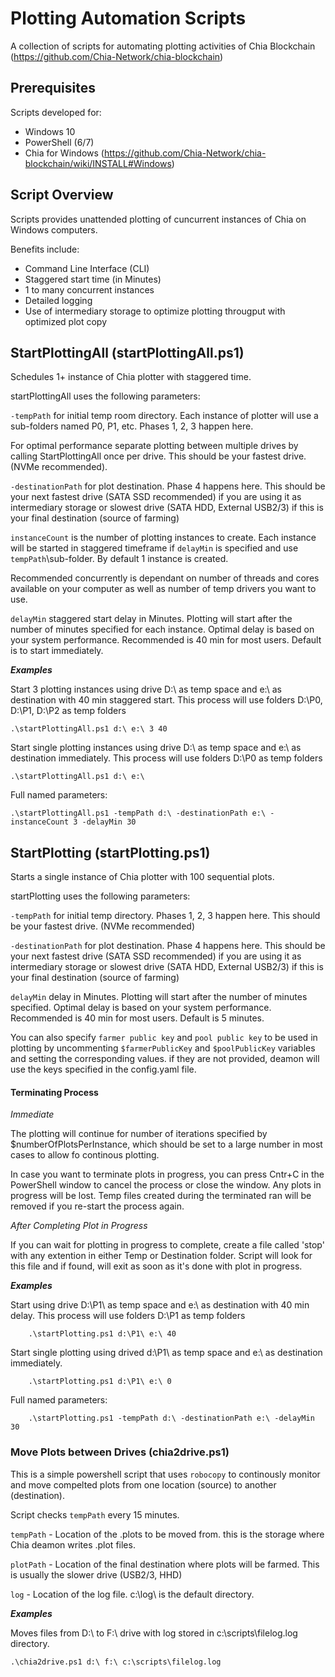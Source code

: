 # Plotting Automation Scripts

A collection of scripts for automating plotting activities of Chia Blockchain (https://github.com/Chia-Network/chia-blockchain)

## Prerequisites

Scripts developed for: 

* Windows 10 
* PowerShell (6/7)
* Chia for Windows (https://github.com/Chia-Network/chia-blockchain/wiki/INSTALL#Windows)

## Script Overview

Scripts provides unattended plotting of cuncurrent instances of Chia on Windows computers.  

Benefits include:

* Command Line Interface (CLI)
* Staggered start time (in Minutes)
* 1 to many concurrent instances
* Detailed logging
* Use of intermediary storage to optimize plotting througput with optimized plot copy

## StartPlottingAll (startPlottingAll.ps1)

Schedules 1+ instance of Chia plotter with staggered time.

startPlottingAll uses the following parameters:

`-tempPath` for initial temp room directory. Each instance of plotter will use a sub-folders named P0, P1, etc. Phases 1, 2, 3 happen here.

For optimal performance separate plotting between multiple drives by calling StartPlottingAll once per drive.  This should be your fastest drive. (NVMe recommended).

`-destinationPath` for plot destination. Phase 4 happens here. This should be your next fastest drive (SATA SSD recommended) if you are using it as intermediary storage or slowest drive (SATA HDD, External USB2/3) if this is your final destination (source of farming)

`instanceCount` is the number of plotting instances to create.  Each instance will be started in staggered timeframe if `delayMin` is specified and use `tempPath`\sub-folder.  By default 1 instance is created.

Recommended concurrently is dependant on number of threads and cores available on your computer as well as number of temp drivers you want to use.

`delayMin` staggered start delay in Minutes.  Plotting will start after the number of minutes specified for each instance. Optimal delay is based on your system performance. Recommended is 40 min for most users. Default is to start immediately.

***Examples***

Start 3 plotting instances using drive D:\ as temp space and e:\ as destination with 40 min staggered start.
    This process will use folders D:\P0, D:\P1, D:\P2 as temp folders

```
.\startPlottingAll.ps1 d:\ e:\ 3 40
```

Start single plotting instances using drive D:\ as temp space and e:\ as destination immediately.
    This process will use folders D:\P0 as temp folders

```
.\startPlottingAll.ps1 d:\ e:\
```

Full named parameters:

```
.\startPlottingAll.ps1 -tempPath d:\ -destinationPath e:\ -instanceCount 3 -delayMin 30
```

## StartPlotting (startPlotting.ps1)

Starts a single instance of Chia plotter with 100 sequential plots.

startPlotting uses the following parameters:

`-tempPath` for initial temp directory. Phases 1, 2, 3 happen here. This should be your fastest drive. (NVMe recommended)

`-destinationPath` for plot destination. Phase 4 happens here. This should be your next fastest drive (SATA SSD recommended) if you are using it as intermediary storage or slowest drive (SATA HDD, External USB2/3) if this is your final destination (source of farming)

`delayMin` delay in Minutes.  Plotting will start after the number of minutes specified. Optimal delay is based on your system performance. Recommended is 40 min for most users. Default is 5 minutes.

You can also specify `farmer public key` and `pool public key` to be used in plotting by uncommenting `$farmerPublicKey` and `$poolPublicKey` variables and setting the corresponding values.  if they are not provided, deamon will use the keys specified in the config.yaml file.

#### Terminating Process ####

*Immediate*

The plotting will continue for number of iterations specified by $numberOfPlotsPerInstance, which should be set to a large number in most cases to allow fo continous plotting.

In case you want to terminate plots in progress, you can press Cntr+C in the PowerShell window to cancel the process or close the window.  Any plots in progress will be lost. Temp files created during the terminated ran will be removed if you re-start the process again.

*After Completing Plot in Progress*

If you can wait for plotting in progress to complete, create a file called 'stop' with any extention in either Temp or Destination folder.  Script will look for this file and if found, will exit as soon as it's done with plot in progress.

***Examples***

Start using drive D:\P1\ as temp space and e:\ as destination with 40 min delay. This process will use folders D:\P1 as temp folders

```
    .\startPlotting.ps1 d:\P1\ e:\ 40
```

Start single plotting using drived d:\P1\ as temp space and e:\ as destination immediately.

```
    .\startPlotting.ps1 d:\P1\ e:\ 0
```
Full named parameters:

```
    .\startPlotting.ps1 -tempPath d:\ -destinationPath e:\ -delayMin 30
```

### Move Plots between Drives (chia2drive.ps1)

This is a simple powershell script that uses `robocopy` to continously monitor and move compelted plots from one location (source) to another (destination).  

Script checks `tempPath` every 15 minutes.

`tempPath` - Location of the .plots to be moved from. this is  the storage where Chia deamon writes .plot files. 

`plotPath` - Location of the final destination where plots will be farmed. This is usually the slower drive (USB2/3, HHD)

`log` - Location of the log file.  c:\log\ is the default directory.

***Examples***

Moves files from D:\ to F:\ drive with log stored in c:\scripts\filelog.log directory.

```
.\chia2drive.ps1 d:\ f:\ c:\scripts\filelog.log
```
